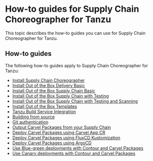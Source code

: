 # How-to guides for Supply Chain Choreographer for Tanzu

This topic describes the how-to guides you can use for Supply Chain Choreographer for Tanzu.

## <a id='how-to'></a> How-to guides

The following how-to guides apply to Supply Chain Choreographer for Tanzu:

- [Install Supply Chain Choreographer](install-scc.hbs.md)
- [Install Out of the Box Delivery Basic](install-ootb-delivery-basic.hbs.md)
- [Install Out of the Box Supply Chain Basic](install-ootb-sc-basic.hbs.md)
- [Install Out of the Box Supply Chain with Testing](install-ootb-sc-wtest.hbs.md)
- [Install Out of the Box Supply Chain with Testing and Scanning](ootb-supply-chain-testing-scanning.hbs.md)
- [Install Out of the Box Templates](ootb-templates.hbs.md)
- [Tanzu Build Service Integration](tbs.hbs.md)
- [Building from source](building-from-source.hbs.md)
- [Git authentication](git-auth.hbs.md)
- [Output Carvel Packages from your Supply Chain](carvel-package-supply-chain.hbs.md)
- [Deploy Carvel Packages using Carvel App CR](delivery-with-carvel-app.hbs.md)
- [Deploy Carvel Packages using FluxCD Kustomization](delivery-with-flux.hbs.md)
- [Deploy Carvel Packages using ArgoCD](delivery-with-argo.hbs.md)
- [Use Blue-green deployments with Contour and Carvel Packages](blue-green-with-packageinstall.hbs.md)
- [Use Canary deployments with Contour and Carvel Packages](canary-deployment.hbs.md)
